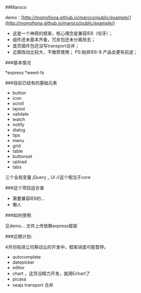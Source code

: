 ##Marocodemo：[http://momofiona.github.io/maroco/public/example/](http://momofiona.github.io/maroco/public/example/)* 这是一个神奇的框架，核心理念是兼容IE6（咬牙）；* 组件还未基本齐备，冗余包还未分离除去；* 首页插件包还没写transport合并；* 近期改动比较大，不推荐使用；PS:抛弃IE6-8 产品会更有前途；###基本情况*express*weed-fs###目前已经有的基础元素* button* icon* scroll* layout* validate* watch* notify* dialog* tips* menu* grid* table* buttonset* upload* tabs三个全局变量jQuery_UI //这个相当于core###这个项目适合谁* 需要兼容IE6的...* 懒人###如何使用:见demo... 文件上传依赖express框架###近期计划:4月份陷进公司移动云的开发中，框架进度可能暂停。* autocomplete* datepicker* editor* chart  ，这货没精力开发，就用Echart了* picasa* seajs transport 合并
